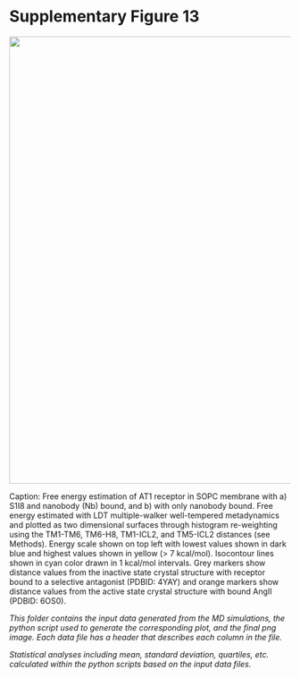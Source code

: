 # Supplementary Figure 13
<img src="Figure_S13.png" width="800"/>

Caption: Free energy estimation of AT1 receptor in SOPC membrane with a) S1I8 and nanobody (Nb) bound, and b) with only nanobody bound. Free energy estimated with LDT multiple-walker well-tempered metadynamics and plotted as two dimensional surfaces through histogram re-weighting using the TM1-TM6, TM6-H8, TM1-ICL2, and TM5-ICL2 distances (see Methods). Energy scale shown on top left with lowest values shown in dark blue and highest values shown in yellow (> 7 kcal/mol). Isocontour lines shown in cyan color drawn in 1 kcal/mol intervals. Grey markers show distance values from the inactive state crystal structure with receptor bound to a selective antagonist (PDBID: 4YAY) and orange markers show distance values from the active state crystal structure with bound AngII (PDBID: 6OS0).

*This folder contains the input data generated from the MD simulations, the python script used to generate the corresponding plot, and the final png image. Each data file has a header that describes each column in the file.*

*Statistical analyses including mean, standard deviation, quartiles, etc. calculated within the python scripts based on the input data files.*
